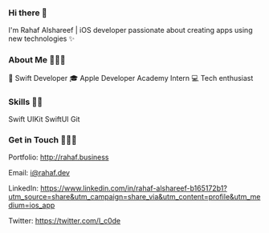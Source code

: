 ### Hi there 👋

I'm Rahaf Alshareef | iOS developer passionate about creating apps using new technologies ✨

### About Me 👩🏻‍💻

📱 Swift Developer
🎓 Apple Developer Academy Intern
💻 Tech enthusiast

### Skills 💪🏻

Swift
UIKit
SwiftUI
Git


### Get in Touch 🙋🏻‍♀️

Portfolio: http://rahaf.business

Email: i@rahaf.dev

LinkedIn: https://www.linkedin.com/in/rahaf-alshareef-b165172b1?utm_source=share&utm_campaign=share_via&utm_content=profile&utm_medium=ios_app


Twitter: https://twitter.com/l_c0de


